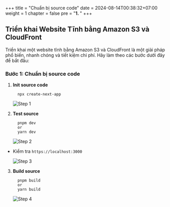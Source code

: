 +++
title = "Chuẩn bị source code"
date = 2024-08-14T00:38:32+07:00
weight = 1
chapter = false
pre = "<b>1. </b>"
+++

## Triển khai Website Tĩnh bằng Amazon S3 và CloudFront

Triển khai một website tĩnh bằng Amazon S3 và CloudFront là một giải pháp phổ biến, nhanh chóng và tiết kiệm chi phí. Hãy làm theo các bước dưới đây để bắt đầu:

### Bước 1: Chuẩn bị source code

1. **Init source code**

   ```
     npx create-next-app
   ```

   ![Step 1](./images/1-prepare-nextjs/1.step.png)

2. **Test source**

   ```
     pnpm dev
     or
     yarn dev
   ```

   ![Step 2](./images/1-prepare-nextjs/2.step.png)

- Kiểm tra `https://localhost:3000`

  ![Step 3](./images/1-prepare-nextjs/3.step.png)

3. **Build source**

   ```
     pnpm build
     or
     yarn build
   ```

   ![Step 4](./images/1-prepare-nextjs/4.step.png)
